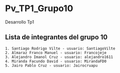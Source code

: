 # Pv_TP1_Grupo10
Desarrollo Tp1

## Lista de integrantes del grupo 10

    1. Santiago Rodrigo Vilte - usuario: SantiagoVilte
    2. Almaraz Franco Manuel - usuario: Francojeje
    3. Alejandro Imanol Cruz - usuario: alejandro1611
    4. Miranda Facundo David - usuario: MirandaFD0
    5. Jairo Pablo Cruz - usuario: Jairocruapu